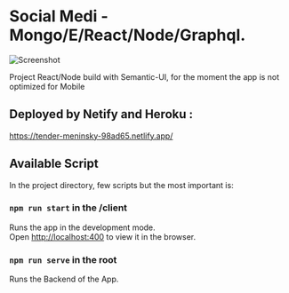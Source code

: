 # Social Medi - Mongo/E/React/Node/Graphql.
![Screenshot](https://github.com/LeoGoubard/LeoGoubard/blob/master/image/cover.png)

Project React/Node build with Semantic-UI, for the moment the app is not optimized for Mobile

## Deployed by Netify and Heroku :
https://tender-meninsky-98ad65.netlify.app/

## Available Script

In the project directory, few scripts but the most important is:

### `npm run start` in the /client

Runs the app in the development mode.<br />
Open [http://localhost:400](http://localhost:4000) to view it in the browser.

### `npm run serve` in the root
Runs the Backend of the App.
